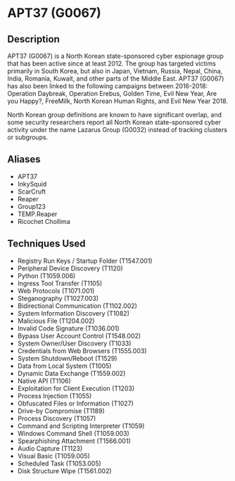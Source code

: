 # APT37 (G0067)

## Description
APT37 (G0067) is a North Korean state-sponsored cyber espionage group that has been active since at least 2012. The group has targeted victims primarily in South Korea, but also in Japan, Vietnam, Russia, Nepal, China, India, Romania, Kuwait, and other parts of the Middle East. APT37 (G0067) has also been linked to the following campaigns between 2016-2018: Operation Daybreak, Operation Erebus, Golden Time, Evil New Year, Are you Happy?, FreeMilk, North Korean Human Rights, and Evil New Year 2018.

North Korean group definitions are known to have significant overlap, and some security researchers report all North Korean state-sponsored cyber activity under the name Lazarus Group (G0032) instead of tracking clusters or subgroups.

## Aliases
- APT37
- InkySquid
- ScarCruft
- Reaper
- Group123
- TEMP.Reaper
- Ricochet Chollima

## Techniques Used
- Registry Run Keys / Startup Folder (T1547.001)
- Peripheral Device Discovery (T1120)
- Python (T1059.006)
- Ingress Tool Transfer (T1105)
- Web Protocols (T1071.001)
- Steganography (T1027.003)
- Bidirectional Communication (T1102.002)
- System Information Discovery (T1082)
- Malicious File (T1204.002)
- Invalid Code Signature (T1036.001)
- Bypass User Account Control (T1548.002)
- System Owner/User Discovery (T1033)
- Credentials from Web Browsers (T1555.003)
- System Shutdown/Reboot (T1529)
- Data from Local System (T1005)
- Dynamic Data Exchange (T1559.002)
- Native API (T1106)
- Exploitation for Client Execution (T1203)
- Process Injection (T1055)
- Obfuscated Files or Information (T1027)
- Drive-by Compromise (T1189)
- Process Discovery (T1057)
- Command and Scripting Interpreter (T1059)
- Windows Command Shell (T1059.003)
- Spearphishing Attachment (T1566.001)
- Audio Capture (T1123)
- Visual Basic (T1059.005)
- Scheduled Task (T1053.005)
- Disk Structure Wipe (T1561.002)
